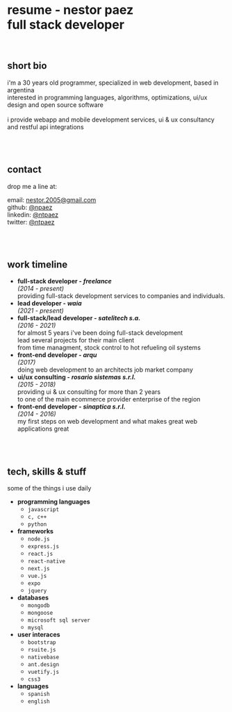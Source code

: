 # resume - nestor paez<br>full stack developer
<br>

## short bio
i'm a 30 years old programmer, specialized in web development, based in argentina<br>
interested in programming languages, algorithms, optimizations, ui/ux design and open source software
<br><br>
i provide webapp and mobile development services, ui & ux consultancy and restful api integrations

<br><br>
## contact
drop me a line at:

email: nestor.2005@gmail.com
<br>github: [@npaez](https://github.com/npaez)
<br>linkedin: [@ntpaez](https://www.linkedin.com/in/nestorpaez/)
<br>twitter: [@ntpaez](https://twitter.com/ntpaez)

<br><br>
## work timeline
- **full-stack developer - *freelance***<br>
	*(2014 - present)*<br>
	providing full-stack development services to companies and individuals.
- **lead developer - *waia***<br>
	*(2021 - present)*<br>
- **full-stack/lead developer - *satelitech s.a.***<br>
	*(2016 - 2021)*<br>
	for almost 5 years i've been doing full-stack development<br>
  	lead several projects for their main client<br>
  	from time managment, stock control to hot refueling oil systems
- **front-end developer - *arqu***<br>
	*(2017)*<br>
	doing web development to an architects job market company
- **ui/ux consulting - *rosario sistemas s.r.l.***<br>
	*(2015 - 2018)*<br>
	providing ui & ux consulting for more than 2 years<br>to one of the main ecommerce provider enterprise of the region
- **front-end developer - *sinaptica s.r.l.***<br>
	*(2014 - 2016)*<br>
	my first steps on web development and what makes great web applications great
  

<br><br>
## tech, skills & stuff
some of the things i use daily
- **programming languages**
	- `javascript`
	- `c, c++`
	- `python`
- **frameworks**
	- `node.js`
	- `express.js`
	- `react.js`
	- `react-native`
	- `next.js`
	- `vue.js`
	- `expo`
	- `jquery`
- **databases**
	- `mongodb`
	- `mongoose`
	- `microsoft sql server`
	- `mysql`
- **user interaces**
	- `bootstrap`
	- `rsuite.js`
	- `nativebase`
	- `ant.design`
	- `vuetify.js`
	- `css3`
- **languages**
	- `spanish`
	- `english`
